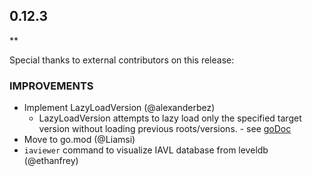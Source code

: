 ## 0.12.3

\*\*

Special thanks to external contributors on this release:

### IMPROVEMENTS

- Implement LazyLoadVersion (@alexanderbez)
  - LazyLoadVersion attempts to lazy load only the specified target version
    without loading previous roots/versions. - see [goDoc](https://godoc.org/github.com/tendermint/iavl#MutableTree.LazyLoadVersion)
- Move to go.mod (@Liamsi)
- `iaviewer` command to visualize IAVL database from leveldb (@ethanfrey)
